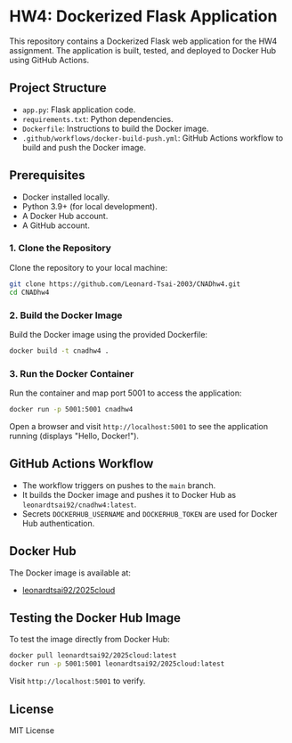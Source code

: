 # HW4: Dockerized Flask Application

This repository contains a Dockerized Flask web application for the HW4 assignment. The application is built, tested, and deployed to Docker Hub using GitHub Actions.

## Project Structure
- `app.py`: Flask application code.
- `requirements.txt`: Python dependencies.
- `Dockerfile`: Instructions to build the Docker image.
- `.github/workflows/docker-build-push.yml`: GitHub Actions workflow to build and push the Docker image.

## Prerequisites
- Docker installed locally.
- Python 3.9+ (for local development).
- A Docker Hub account.
- A GitHub account.

### 1. Clone the Repository
Clone the repository to your local machine:
```bash
git clone https://github.com/Leonard-Tsai-2003/CNADhw4.git
cd CNADhw4
```

### 2. Build the Docker Image
Build the Docker image using the provided Dockerfile:
```bash
docker build -t cnadhw4 .
```

### 3. Run the Docker Container
Run the container and map port 5001 to access the application:
```bash
docker run -p 5001:5001 cnadhw4
```
Open a browser and visit `http://localhost:5001` to see the application running (displays "Hello, Docker!").

## GitHub Actions Workflow
- The workflow triggers on pushes to the `main` branch.
- It builds the Docker image and pushes it to Docker Hub as `leonardtsai92/cnadhw4:latest`.
- Secrets `DOCKERHUB_USERNAME` and `DOCKERHUB_TOKEN` are used for Docker Hub authentication.

## Docker Hub
The Docker image is available at:
- [leonardtsai92/2025cloud](https://hub.docker.com/r/leonardtsai92/2025cloud)

## Testing the Docker Hub Image
To test the image directly from Docker Hub:
```bash
docker pull leonardtsai92/2025cloud:latest
docker run -p 5001:5001 leonardtsai92/2025cloud:latest
```
Visit `http://localhost:5001` to verify.

## License
MIT License